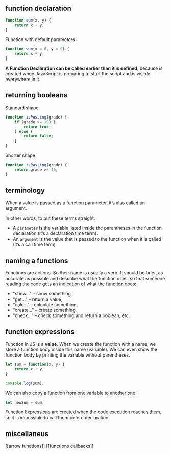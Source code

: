 ## function declaration

```javascript
function sum(x, y) {
    return x + y;
}
```

Function with default parameters
```javascript
function sum(x = 0, y = 0) {
    return x + y;
}
```

**A Function Declaration can be called earlier than it is defined**, because is created when JavaScript is preparing to start the script and is visible everywhere in it.

## returning booleans

Standard shape
```javascript
function isPassing(grade) {
    if (grade >= 10) {
        return true;
    } else {
        return false;
    }
}
```

Shorter shape
```javascript
function isPassing(grade) {
    return grade >= 10;
}
```

## terminology

When a value is passed as a function parameter, it’s also called an argument.

In other words, to put these terms straight:
- A `parameter` is the variable listed inside the parentheses in the function declaration (it’s a declaration time term).
- An `argument` is the value that is passed to the function when it is called (it’s a call time term).

## naming a functions

Functions are actions. So their name is usually a verb. It should be brief, as accurate as possible and describe what the function does, so that someone reading the code gets an indication of what the function does:
- "show..." – show something
- "get…" – return a value,
- "calc…" – calculate something,
- "create…" – create something,
- "check…" – check something and return a boolean, etc.

## function expressions

Function in JS is a **value**. When we create the function with a name, we store a function body inside this name (variable). We can even show the function body by printing the variable without parentheses.

```js
let sum = function(x, y) {
	return x + y;
}

console.log(sum);
```

We can also copy a function from one variable to another one:
```js
let newSum = sum;
```

Function Expressions are created when the code execution reaches them, so it is impossible to call them before declaration.

## miscellaneus
[[arrow functions]]
[[functions callbacks]]